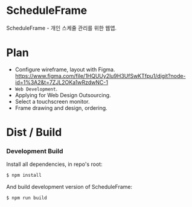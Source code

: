 # ScheduleFrame
ScheduleFrame - 개인 스케쥴 관리를 위한 웹앱.


# Plan
- Configure wireframe, layout with Figma.
https://www.figma.com/file/1HQUUy2lu9H3UfSwKTfpu1/digit?node-id=1%3A2&t=7ZJL2OKa1wRzdwNC-1
- `Web Development`.
- Applying for Web Design Outsourcing.
- Select a touchscreen monitor.
- Frame drawing and design, ordering.

# Dist / Build

### Development Build
Install all dependencies, in repo's root:
```sh
$ npm install
```
And build development version of ScheduleFrame:
```sh
$ npm run build
```